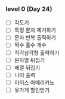 ### level 0 (Day 24)

- [ ] 각도기
- [ ] 특정 문자 제거하기
- [ ] 문자 반복 출력하기
- [ ] 짝수 홀수 개수
- [ ] 직각삼각형 출력하기
- [ ] 문자열 뒤집기
- [ ] 배열 뒤집기
- [ ] 나이 출력
- [ ] 아이스 아메리카노
- [ ] 옷가게 할인받기
